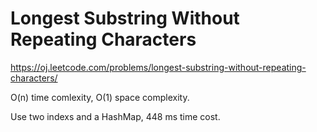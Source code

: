 Longest Substring Without Repeating Characters
===================================================

https://oj.leetcode.com/problems/longest-substring-without-repeating-characters/

O(n) time comlexity, O(1) space complexity.
 
Use two indexs and a HashMap, 448 ms time cost.